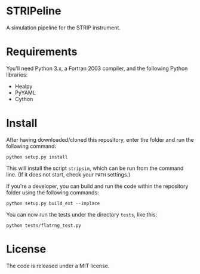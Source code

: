 # STRIPeline
A simulation pipeline for the STRIP instrument.

# Requirements

You'll need Python 3.x, a Fortran 2003 compiler, and the following Python
libraries:
- Healpy
- PyYAML
- Cython

# Install

After having downloaded/cloned this repository, enter the folder and
run the following command:

    python setup.py install

This will install the script `stripsim`, which can be run from the
command line. (If it does not start, check your `PATH` settings.)

If you're a developer, you can build and run the code within the
repository folder using the following commands:

    python setup.py build_ext --inplace

You can now run the tests under the directory `tests`, like this:

    python tests/flatrng_test.py

# License
The code is released under a MIT license.
